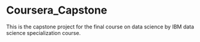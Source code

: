 # Coursera_Capstone
This is the capstone project for the final course on data science by IBM data science specialization course.
